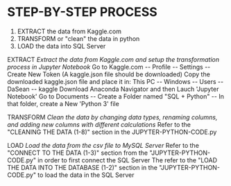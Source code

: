# STEP-BY-STEP PROCESS
1. EXTRACT the data from Kaggle.com
2. TRANSFORM or "clean" the data in python
3. LOAD the data into SQL Server 

EXTRACT
*Extract the data from Kaggle.com and setup the transformation process in Jupyter Notebook*
Go to Kaggle.com -- Profile -- Settings -- Create New Token (A kaggle.json file should be downloaded)
Copy the downloaded kaggle.json file and place it in: This PC -- Windows -- Users -- DaSean -- kaggle
Download Anaconda Navigator and then Lauch 'Jupyter Notebook'
Go to Documents -- Create a Folder named "SQL + Python" -- In that folder, create a New 'Python 3' file

TRANSFORM
*Clean the data by changing data types, renaming columns, and adding new columns with different calculations*
Refer to the "CLEANING THE DATA (1-8)" section in the JUPYTER-PYTHON-CODE.py

LOAD
*Load the data from the csv file to MySQL Server*
Refer to the "CONNECT TO THE DATA (1-3)" section from the "JUPYTER-PYTHON-CODE.py" in order to first connect the SQL Server
The refer to the "LOAD THE DATA INTO THE DATABASE (1-2)" section in the "JUPYTER-PYTHON-CODE.py" to load the data in the SQL Server
